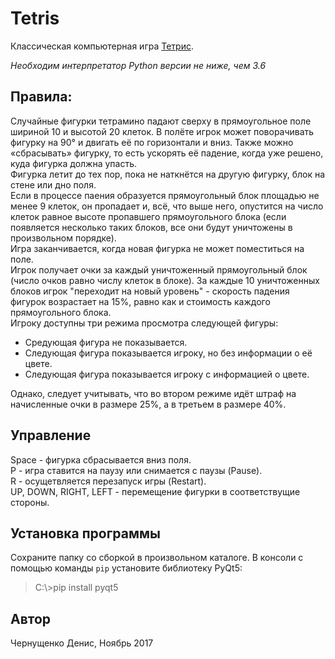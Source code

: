 # Tetris
Классическая компьютерная игра [Тетрис](https://ru.wikipedia.org/wiki/%D0%A2%D0%B5%D1%82%D1%80%D0%B8%D1%81).

*Необходим интерпретатор Python версии не ниже, чем 3.6*
## Правила:
Случайные фигурки тетрамино падают сверху в прямоугольное поле шириной 10 и высотой 20 клеток. В полёте игрок может поворачивать фигурку на 90° и двигать её по горизонтали и вниз. Также можно «сбрасывать» фигурку, то есть ускорять её падение, когда уже решено, куда фигурка должна упасть.<br />
Фигурка летит до тех пор, пока не наткнётся на другую фигурку, блок на стене или дно поля.<br />
Если в процессе паения образуется прямоугольный блок площадью не менее 9 клеток, он пропадает и, всё, что выше него, опустится на число клеток равное высоте пропавшего прямоугольного блока (если появляется несколько таких блоков, все они будут уничтожены в произвольном порядке).<br />
Игра заканчивается, когда новая фигурка не может поместиться на поле.<br />
Игрок получает очки за каждый уничтоженный прямоугольный блок (число очков равно числу клеток в блоке).
За каждые 10 уничтоженных блоков игрок "переходит на новый уровень" - скорость падения фигурок возрастает на 15%, равно как и стоимость каждого прямоугольного блока.<br />
Игроку доступны три режима просмотра следующей фигуры:
* Средующая фигура не показывается.
* Следующая фигура показывается игроку, но без информации о её цвете.
* Следующая фигура показывается игроку с информацией о цвете.

Однако, следует учитывать, что во втором режиме идёт штраф на начисленные очки в размере 25%, а в третьем в размере 40%.
## Управление
Space - фигурка сбрасывается вниз поля.<br />
P - игра ставится на паузу или снимается с паузы (Pause).<br />
R - осущетвляется перезапуск игры (Restart).<br />
UP, DOWN, RIGHT, LEFT - перемещение фигурки в соответствущие стороны.
## Установка программы
Сохраните папку со сборкой в произвольном каталоге.
В консоли с помощью команды `pip` установите библиотеку PyQt5:
> C:\\>pip install pyqt5

## Автор
Чернущенко Денис, Ноябрь 2017